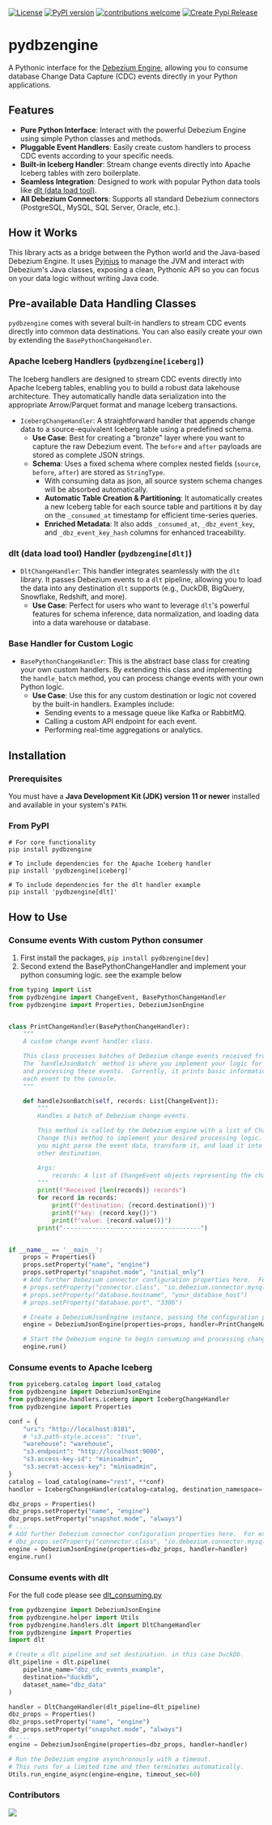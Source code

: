 [![License](http://img.shields.io/:license-apache%202.0-brightgreen.svg)](http://www.apache.org/licenses/LICENSE-2.0.html)
[![PyPI version](https://badge.fury.io/py/pydbzengine.svg)](https://badge.fury.io/py/pydbzengine)
[![contributions welcome](https://img.shields.io/badge/contributions-welcome-brightgreen.svg?style=flat)](https://github.com/memiiso/pydbzengine/graphs/contributors)
[![Create Pypi Release](https://github.com/memiiso/pydbzengine/actions/workflows/release.yml/badge.svg)](https://github.com/memiiso/pydbzengine/actions/workflows/release.yml)

# pydbzengine

A Pythonic interface for the [Debezium Engine](https://debezium.io/documentation/reference/stable/development/engine.html), allowing you to consume database Change Data Capture (CDC) events directly in your Python applications.

## Features

*   **Pure Python Interface**: Interact with the powerful Debezium Engine using simple Python classes and methods.
*   **Pluggable Event Handlers**: Easily create custom handlers to process CDC events according to your specific needs.
*   **Built-in Iceberg Handler**: Stream change events directly into Apache Iceberg tables with zero boilerplate.
*   **Seamless Integration**: Designed to work with popular Python data tools like [dlt (data load tool)](https://dlthub.com/).
*   **All Debezium Connectors**: Supports all standard Debezium connectors (PostgreSQL, MySQL, SQL Server, Oracle, etc.).

## How it Works

This library acts as a bridge between the Python world and the Java-based Debezium Engine. It uses [Pyjnius](https://pyjnius.readthedocs.io/en/latest/) to manage the JVM and interact with Debezium's Java classes, exposing a clean, Pythonic API so you can focus on your data logic without writing Java code.

## Pre-available Data Handling Classes

`pydbzengine` comes with several built-in handlers to stream CDC events directly into common data destinations. You can also easily create your own by extending the `BasePythonChangeHandler`.

### Apache Iceberg Handlers (`pydbzengine[iceberg]`)

The Iceberg handlers are designed to stream CDC events directly into Apache Iceberg tables, enabling you to build a robust data lakehouse architecture. They automatically handle data serialization into the appropriate Arrow/Parquet format and manage Iceberg transactions.

*   `IcebergChangeHandler`: A straightforward handler that appends change data to a source-equivalent Iceberg table using a predefined schema.
    *   **Use Case**: Best for creating a "bronze" layer where you want to capture the raw Debezium event. The `before` and `after` payloads are stored as complete JSON strings.
    *   **Schema**: Uses a fixed schema where complex nested fields (`source`, `before`, `after`) are stored as `StringType`. 
        *   With consuming data as json, all source system schema changes will be absorbed automatically.
        *   **Automatic Table Creation & Partitioning**: It automatically creates a new Iceberg table for each source table and partitions it by day on the `_consumed_at` timestamp for efficient time-series queries.
        *   **Enriched Metadata**: It also adds `_consumed_at`, `_dbz_event_key`, and `_dbz_event_key_hash` columns for enhanced traceability.


### dlt (data load tool) Handler (`pydbzengine[dlt]`)

*   `DltChangeHandler`: This handler integrates seamlessly with the `dlt` library. It passes Debezium events to a `dlt` pipeline, allowing you to load the data into any destination `dlt` supports (e.g., DuckDB, BigQuery, Snowflake, Redshift, and more).
    *   **Use Case**: Perfect for users who want to leverage `dlt`'s powerful features for schema inference, data normalization, and loading data into a data warehouse or database.

### Base Handler for Custom Logic

*   `BasePythonChangeHandler`: This is the abstract base class for creating your own custom handlers. By extending this class and implementing the `handle_batch` method, you can process change events with your own Python logic.
    *   **Use Case**: Use this for any custom destination or logic not covered by the built-in handlers. Examples include:
        *   Sending events to a message queue like Kafka or RabbitMQ.
        *   Calling a custom API endpoint for each event.
        *   Performing real-time aggregations or analytics.

## Installation

### Prerequisites
You must have a **Java Development Kit (JDK) version 11 or newer** installed and available in your system's `PATH`.

### From PyPI

```shell
# For core functionality
pip install pydbzengine

# To include dependencies for the Apache Iceberg handler
pip install 'pydbzengine[iceberg]'

# To include dependencies for the dlt handler example
pip install 'pydbzengine[dlt]'
```

## How to Use

### Consume events With custom Python consumer

1. First install the packages, `pip install pydbzengine[dev]`
3. Second extend the BasePythonChangeHandler and implement your python consuming logic. see the example below

```python
from typing import List
from pydbzengine import ChangeEvent, BasePythonChangeHandler
from pydbzengine import Properties, DebeziumJsonEngine


class PrintChangeHandler(BasePythonChangeHandler):
    """
    A custom change event handler class.

    This class processes batches of Debezium change events received from the engine.
    The `handleJsonBatch` method is where you implement your logic for consuming
    and processing these events.  Currently, it prints basic information about
    each event to the console.
    """

    def handleJsonBatch(self, records: List[ChangeEvent]):
        """
        Handles a batch of Debezium change events.

        This method is called by the Debezium engine with a list of ChangeEvent objects.
        Change this method to implement your desired processing logic.  For example,
        you might parse the event data, transform it, and load it into a database or
        other destination.

        Args:
            records: A list of ChangeEvent objects representing the changes captured by Debezium.
        """
        print(f"Received {len(records)} records")
        for record in records:
            print(f"destination: {record.destination()}")
            print(f"key: {record.key()}")
            print(f"value: {record.value()}")
        print("--------------------------------------")


if __name__ == '__main__':
    props = Properties()
    props.setProperty("name", "engine")
    props.setProperty("snapshot.mode", "initial_only")
    # Add further Debezium connector configuration properties here.  For example:
    # props.setProperty("connector.class", "io.debezium.connector.mysql.MySqlConnector")
    # props.setProperty("database.hostname", "your_database_host")
    # props.setProperty("database.port", "3306")

    # Create a DebeziumJsonEngine instance, passing the configuration properties and the custom change event handler.
    engine = DebeziumJsonEngine(properties=props, handler=PrintChangeHandler())

    # Start the Debezium engine to begin consuming and processing change events.
    engine.run()

```
### Consume events to Apache Iceberg

```python
from pyiceberg.catalog import load_catalog
from pydbzengine import DebeziumJsonEngine
from pydbzengine.handlers.iceberg import IcebergChangeHandler
from pydbzengine import Properties

conf = {
    "uri": "http://localhost:8181",
    # "s3.path-style.access": "true",
    "warehouse": "warehouse",
    "s3.endpoint": "http://localhost:9000",
    "s3.access-key-id": "minioadmin",
    "s3.secret-access-key": "minioadmin",
}
catalog = load_catalog(name="rest", **conf)
handler = IcebergChangeHandler(catalog=catalog, destination_namespace=("iceberg", "debezium_cdc_data",))

dbz_props = Properties()
dbz_props.setProperty("name", "engine")
dbz_props.setProperty("snapshot.mode", "always")
# ....
# Add further Debezium connector configuration properties here.  For example:
# dbz_props.setProperty("connector.class", "io.debezium.connector.mysql.MySqlConnector")
engine = DebeziumJsonEngine(properties=dbz_props, handler=handler)
engine.run()
```


### Consume events with dlt 
For the full code please see [dlt_consuming.py](pydbzengine/examples/dlt_consuming.py)

```python
from pydbzengine import DebeziumJsonEngine
from pydbzengine.helper import Utils
from pydbzengine.handlers.dlt import DltChangeHandler
from pydbzengine import Properties
import dlt

# Create a dlt pipeline and set destination. in this case DuckDb.
dlt_pipeline = dlt.pipeline(
    pipeline_name="dbz_cdc_events_example",
    destination="duckdb",
    dataset_name="dbz_data"
)

handler = DltChangeHandler(dlt_pipeline=dlt_pipeline)
dbz_props = Properties()
dbz_props.setProperty("name", "engine")
dbz_props.setProperty("snapshot.mode", "always")
# ....
engine = DebeziumJsonEngine(properties=dbz_props, handler=handler)

# Run the Debezium engine asynchronously with a timeout.
# This runs for a limited time and then terminates automatically.
Utils.run_engine_async(engine=engine, timeout_sec=60)
```

### Contributors

<a href="https://github.com/memiiso/pydbzengine/graphs/contributors">
  <img src="https://contributors-img.web.app/image?repo=memiiso/pydbzengine" />
</a>
